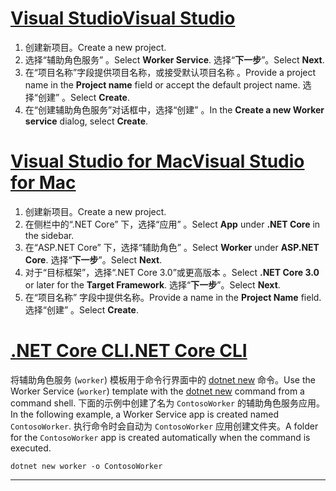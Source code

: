 # <a name="visual-studiotabvisual-studio"></a>[<span data-ttu-id="d6914-101">Visual Studio</span><span class="sxs-lookup"><span data-stu-id="d6914-101">Visual Studio</span></span>](#tab/visual-studio)

1. <span data-ttu-id="d6914-102">创建新项目。</span><span class="sxs-lookup"><span data-stu-id="d6914-102">Create a new project.</span></span>
1. <span data-ttu-id="d6914-103">选择“辅助角色服务”  。</span><span class="sxs-lookup"><span data-stu-id="d6914-103">Select **Worker Service**.</span></span> <span data-ttu-id="d6914-104">选择“**下一步**”。</span><span class="sxs-lookup"><span data-stu-id="d6914-104">Select **Next**.</span></span>
1. <span data-ttu-id="d6914-105">在“项目名称”字段提供项目名称，或接受默认项目名称  。</span><span class="sxs-lookup"><span data-stu-id="d6914-105">Provide a project name in the **Project name** field or accept the default project name.</span></span> <span data-ttu-id="d6914-106">选择“创建”  。</span><span class="sxs-lookup"><span data-stu-id="d6914-106">Select **Create**.</span></span>
1. <span data-ttu-id="d6914-107">在“创建辅助角色服务”对话框中，选择“创建”   。</span><span class="sxs-lookup"><span data-stu-id="d6914-107">In the **Create a new Worker service** dialog, select **Create**.</span></span>

# <a name="visual-studio-for-mactabvisual-studio-mac"></a>[<span data-ttu-id="d6914-108">Visual Studio for Mac</span><span class="sxs-lookup"><span data-stu-id="d6914-108">Visual Studio for Mac</span></span>](#tab/visual-studio-mac)

1. <span data-ttu-id="d6914-109">创建新项目。</span><span class="sxs-lookup"><span data-stu-id="d6914-109">Create a new project.</span></span>
1. <span data-ttu-id="d6914-110">在侧栏中的“.NET Core”  下，选择“应用”  。</span><span class="sxs-lookup"><span data-stu-id="d6914-110">Select **App** under **.NET Core** in the sidebar.</span></span>
1. <span data-ttu-id="d6914-111">在“ASP.NET Core”  下，选择“辅助角色”  。</span><span class="sxs-lookup"><span data-stu-id="d6914-111">Select **Worker** under **ASP.NET Core**.</span></span> <span data-ttu-id="d6914-112">选择“**下一步**”。</span><span class="sxs-lookup"><span data-stu-id="d6914-112">Select **Next**.</span></span>
1. <span data-ttu-id="d6914-113">对于“目标框架”，选择“.NET Core 3.0”或更高版本   。</span><span class="sxs-lookup"><span data-stu-id="d6914-113">Select **.NET Core 3.0** or later for the **Target Framework**.</span></span> <span data-ttu-id="d6914-114">选择“**下一步**”。</span><span class="sxs-lookup"><span data-stu-id="d6914-114">Select **Next**.</span></span>
1. <span data-ttu-id="d6914-115">在“项目名称”  字段中提供名称。</span><span class="sxs-lookup"><span data-stu-id="d6914-115">Provide a name in the **Project Name** field.</span></span> <span data-ttu-id="d6914-116">选择“创建”  。</span><span class="sxs-lookup"><span data-stu-id="d6914-116">Select **Create**.</span></span>

# <a name="net-core-clitabnetcore-cli"></a>[<span data-ttu-id="d6914-117">.NET Core CLI</span><span class="sxs-lookup"><span data-stu-id="d6914-117">.NET Core CLI</span></span>](#tab/netcore-cli)

<span data-ttu-id="d6914-118">将辅助角色服务 (`worker`) 模板用于命令行界面中的 [dotnet new](/dotnet/core/tools/dotnet-new) 命令。</span><span class="sxs-lookup"><span data-stu-id="d6914-118">Use the Worker Service (`worker`) template with the [dotnet new](/dotnet/core/tools/dotnet-new) command from a command shell.</span></span> <span data-ttu-id="d6914-119">下面的示例中创建了名为 `ContosoWorker` 的辅助角色服务应用。</span><span class="sxs-lookup"><span data-stu-id="d6914-119">In the following example, a Worker Service app is created named `ContosoWorker`.</span></span> <span data-ttu-id="d6914-120">执行命令时会自动为 `ContosoWorker` 应用创建文件夹。</span><span class="sxs-lookup"><span data-stu-id="d6914-120">A folder for the `ContosoWorker` app is created automatically when the command is executed.</span></span>

```dotnetcli
dotnet new worker -o ContosoWorker
```

---
